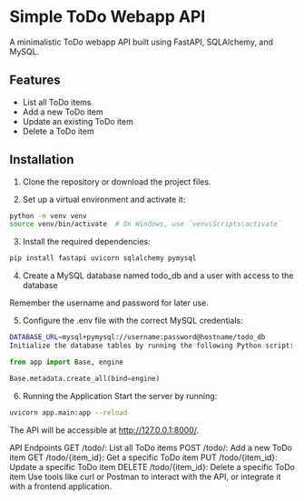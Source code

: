 # Simple ToDo Webapp API

A minimalistic ToDo webapp API built using FastAPI, SQLAlchemy, and MySQL.

## Features

- List all ToDo items
- Add a new ToDo item
- Update an existing ToDo item
- Delete a ToDo item

## Installation

1. Clone the repository or download the project files.

2. Set up a virtual environment and activate it:

```bash
python -m venv venv
source venv/bin/activate  # On Windows, use `venv\Scripts\activate`
```


3. Install the required dependencies:
```bash
pip install fastapi uvicorn sqlalchemy pymysql
```

4. Create a MySQL database named todo_db and a user with access to the database

Remember the username and password for later use.

5. Configure the .env file with the correct MySQL credentials:

```bash
DATABASE_URL=mysql+pymysql://username:password@hostname/todo_db
Initialize the database tables by running the following Python script:
```

```python
from app import Base, engine

Base.metadata.create_all(bind=engine)
```

6. Running the Application
Start the server by running:

```bash
uvicorn app.main:app --reload
```

The API will be accessible at http://127.0.0.1:8000/.

API Endpoints
GET /todo/: List all ToDo items
POST /todo/: Add a new ToDo item
GET /todo/{item_id}: Get a specific ToDo item
PUT /todo/{item_id}: Update a specific ToDo item
DELETE /todo/{item_id}: Delete a specific ToDo item
Use tools like curl or Postman to interact with the API, or integrate it with a frontend application.
